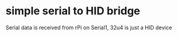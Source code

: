 # simple serial to HID bridge

Serial data is received from rPi on Serial1, 32u4 is just a HID device
